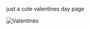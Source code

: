 just a cute valentines day page

![Valentines](https://cdn.discordapp.com/attachments/343875384527421442/1211234485765406780/image.png?ex=65ed7505&is=65db0005&hm=3981c00e7c8079c2a0336c05030cf0dfbbbeeee54acaf91addd322161d496f86&)

